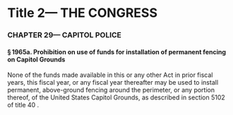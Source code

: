 
# Title 2— THE CONGRESS
### CHAPTER 29— CAPITOL POLICE
#### § 1965a. Prohibition on use of funds for installation of permanent fencing on Capitol Grounds

None of the funds made available in this or any other Act in prior fiscal years, this fiscal year, or any fiscal year thereafter may be used to install permanent, above-ground fencing around the perimeter, or any portion thereof, of the United States Capitol Grounds, as described in section 5102 of title 40 .
